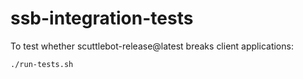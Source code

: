# ssb-integration-tests

To test whether scuttlebot-release@latest breaks client applications:

```
./run-tests.sh
```

